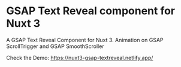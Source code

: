 # GSAP Text Reveal component for Nuxt 3
A GSAP Text Reveal Component for Nuxt 3. Animation on GSAP ScrollTrigger and GSAP SmoothScroller

Check the Demo:
https://nuxt3-gsap-textreveal.netlify.app/